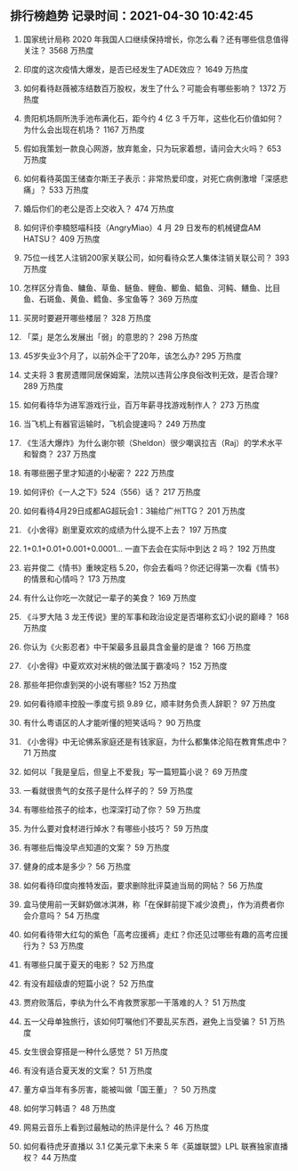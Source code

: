 
## 排行榜趋势 记录时间：2021-04-30 10:42:45
  
  1. 国家统计局称 2020 年我国人口继续保持增长，你怎么看？还有哪些信息值得关注？ 3568 万热度
    
  2. 印度的这次疫情大爆发，是否已经发生了ADE效应？ 1649 万热度
    
  3. 如何看待赵薇被冻结数百万股权，发生了什么？可能会有哪些影响？ 1372 万热度
    
  4. 贵阳机场厕所洗手池布满化石，距今约 4 亿 3 千万年，这些化石价值如何？为什么会出现在机场？ 1167 万热度
    
  5. 假如我策划一款良心网游，放弃氪金，只为玩家着想，请问会大火吗？ 653 万热度
    
  6. 如何看待英国王储查尔斯王子表示：非常热爱印度，对死亡病例激增「深感悲痛」？ 533 万热度
    
  7. 婚后你们的老公是否上交收入？ 474 万热度
    
  8. 如何评价李楠怒喵科技（AngryMiao）4 月 29 日发布的机械键盘AM HATSU？ 409 万热度
    
  9. 75位一线艺人注销200家关联公司，如何看待众艺人集体注销关联公司？ 393 万热度
    
  10. 怎样区分青鱼、鳙鱼、草鱼、鲢鱼、鲤鱼、鲫鱼、鲳鱼、河鲀、鳝鱼、比目鱼、石斑鱼、黄鱼、鳕鱼、多宝鱼等？ 369 万热度
    
  11. 买房时要避开哪些楼层？ 328 万热度
    
  12. 「菜」是怎么发展出「弱」的意思的？ 298 万热度
    
  13. 45岁失业3个月了，以前外企干了20年，该怎么办? 295 万热度
    
  14. 丈夫将 3 套房遗赠同居保姆案，法院以违背公序良俗改判无效，是否合理? 289 万热度
    
  15. 如何看待华为进军游戏行业，百万年薪寻找游戏制作人？ 273 万热度
    
  16. 当飞机上有器官运输时，飞机会提速吗？ 249 万热度
    
  17. 《生活大爆炸》为什么谢尔顿（Sheldon）很少嘲讽拉吉（Raj）的学术水平和智商？ 237 万热度
    
  18. 有哪些圈子里才知道的小秘密？ 222 万热度
    
  19. 如何评价《一人之下》524（556）话？ 217 万热度
    
  20. 如何看待4月29日成都AG超玩会1：3输给广州TTG？ 201 万热度
    
  21. 《小舍得》剧里夏欢欢的成绩为什么提不上去？ 197 万热度
    
  22. 1+0.1+0.01+0.001+0.0001... 一直下去会在实际中到达 2 吗？ 192 万热度
    
  23. 岩井俊二《情书》重映定档 5.20，你会去看吗？你还记得第一次看《情书》的情景和心情吗？ 173 万热度
    
  24. 有什么让你吃一次就记一辈子的美食？ 169 万热度
    
  25. 《斗罗大陆 3 龙王传说》里的军事和政治设定是否堪称玄幻小说的巅峰？ 168 万热度
    
  26. 你认为《火影忍者》中干架最多且最具含金量的是谁？ 166 万热度
    
  27. 《小舍得》中夏欢欢对米桃的做法属于霸凌吗？ 152 万热度
    
  28. 那些年把你虐到哭的小说有哪些? 152 万热度
    
  29. 如何看待顺丰控股一季度亏损 9.89 亿，顺丰财务负责人辞职？ 97 万热度
    
  30. 有什么粤语区的人才能听懂的短笑话吗？ 90 万热度
    
  31. 《小舍得》中无论佛系家庭还是有钱家庭，为什么都集体沦陷在教育焦虑中？ 71 万热度
    
  32. 如何以「我是皇后，但皇上不爱我」写一篇短篇小说？ 69 万热度
    
  33. 一看就很贵气的女孩子是什么样子的？ 59 万热度
    
  34. 有哪些给孩子的绘本，也深深打动了你？ 59 万热度
    
  35. 为什么要对食材进行焯水？有哪些小技巧？ 59 万热度
    
  36. 有哪些后悔没早点知道的文案？ 59 万热度
    
  37. 健身的成本是多少？ 56 万热度
    
  38. 如何看待印度向推特发函，要求删除批评莫迪当局的网帖？ 56 万热度
    
  39. 盒马使用前一天鲜奶做冰淇淋，称「在保鲜前提下减少浪费」，作为消费者你会介意吗？ 54 万热度
    
  40. 如何看待带大红勾的紫色「高考应援裤」走红？你还见过哪些有趣的高考应援行为？ 53 万热度
    
  41. 有哪些只属于夏天的电影？ 52 万热度
    
  42. 有没有超级虐的短篇小说？ 52 万热度
    
  43. 贾府败落后，李纨为什么不肯救贾家那一干落难的人？ 51 万热度
    
  44. 五一父母单独旅行，该如何叮嘱他们不要乱买东西，避免上当受骗？ 51 万热度
    
  45. 女生很会穿搭是一种什么感觉？ 51 万热度
    
  46. 有没有适合夏天发的文案？ 51 万热度
    
  47. 董方卓当年有多厉害，能被叫做「国王董」？ 50 万热度
    
  48. 如何学习韩语？ 48 万热度
    
  49. 网易云音乐上看到过最触动的热评是什么？ 46 万热度
    
  50. 如何看待虎牙直播以 3.1 亿美元拿下未来 5 年《英雄联盟》LPL 联赛独家直播权？ 44 万热度
    